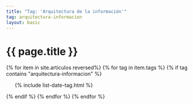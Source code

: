 ```yaml
---
title: "Tag: 'Arquitectura de la información'"
tag: arquitectura-informacion
layout: basic
---
```


<h1>{{ page.title }}</h1>

{% for item in site.articulos reversed%}
{% for tag in item.tags %}
{% if tag contains "arquitectura-informacion" %}
<ul>
    {% include list-date-tag.html %}
</ul>
{% endif %}
{% endfor %}
{% endfor %}